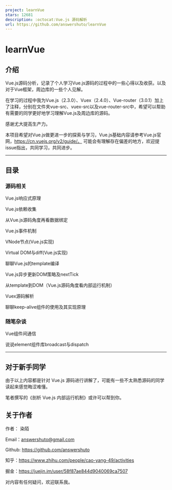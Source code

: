 ```yaml
---
project: learnVue
stars: 12681
description: :octocat:Vue.js 源码解析
url: https://github.com/answershuto/learnVue
---
```


learnVue
========

介绍
--

Vue.js源码分析，记录了个人学习Vue.js源码的过程中的一些心得以及收获。以及对于Vue框架，周边库的一些个人见解。

在学习的过程中我为Vue.js（2.3.0）、Vuex（2.4.0）、Vue-router（3.0.1）加上了注释，分别在文件夹vue-src、vuex-src以及vue-router-src中，希望可以帮助有需要的同学更好地学习理解Vue.js及周边库的源码。

感谢尤大提高生产力。

本项目希望对Vue.js做更进一步的探索与学习，Vue.js基础内容请参考Vue.js官网，https://cn.vuejs.org/v2/guide/。 可能会有理解存在偏差的地方，欢迎提issue指出，共同学习，共同进步。

* * *

目录
--

### 源码相关

Vue.js响应式原理

Vue.js依赖收集

从Vue.js源码角度再看数据绑定

Vue.js事件机制

VNode节点(Vue.js实现)

Virtual DOM与diff(Vue.js实现)

聊聊Vue.js的template编译

Vue.js异步更新DOM策略及nextTick

从template到DOM（Vue.js源码角度看内部运行机制）

Vuex源码解析

聊聊keep-alive组件的使用及其实现原理

### 随笔杂谈

Vue组件间通信

说说element组件库broadcast与dispatch

* * *

对于新手同学
------

由于以上内容都是针对 Vue.js 源码进行讲解了，可能有一些不太熟悉源码的同学读起来感觉晦涩难懂。

笔者撰写的《剖析 Vue.js 内部运行机制》或许可以帮到你。

关于作者
----

作者： 染陌

Email：answershuto@gmail.com

Github: https://github.com/answershuto

知乎：https://www.zhihu.com/people/cao-yang-49/activities

掘金：https://juejin.im/user/58f87ae844d9040069ca7507

对内容有任何疑问，欢迎联系我。
